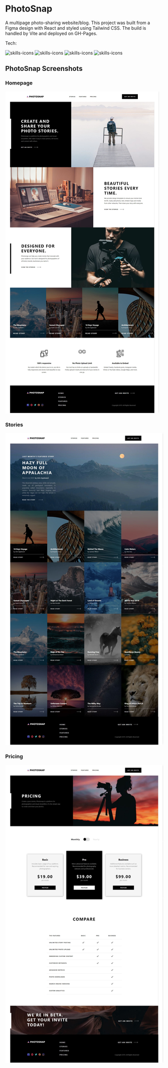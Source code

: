 # PhotoSnap 

A multipage photo-sharing website/blog. This project was built from a Figma design with React and styled using Tailwind CSS. The build is handled by Vite and deployed on GH-Pages.

Tech: 

<img src="https://skillicons.dev/icons?i=react" alt="skills-icons"/> <img src="https://skillicons.dev/icons?i=tailwind" alt="skills-icons"/> <img src="https://skillicons.dev/icons?i=figma" alt="skills-icons"/>
<img src="https://skillicons.dev/icons?i=vite" alt="skills-icons"/>

## PhotoSnap Screenshots

### Homepage 
<img src="./public/assets/photosnapOne.jpg" alt="trailerview screenshot">

### Stories 
<img src="./public/assets/photosnapTwo.jpg" alt="trailerview screenshot">

### Pricing
<img src="./public/assets/photosnapThree.jpg" alt="trailerview screenshot">
